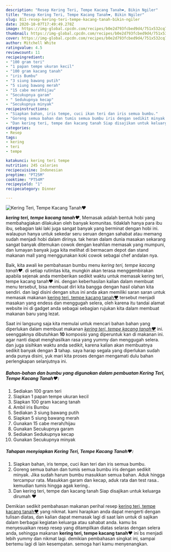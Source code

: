 ```yaml
---
description: "Resep Kering Teri, Tempe Kacang Tanah❤️, Bikin Ngiler"
title: "Resep Kering Teri, Tempe Kacang Tanah❤️, Bikin Ngiler"
slug: 811-resep-kering-teri-tempe-kacang-tanah-bikin-ngiler
date: 2020-10-07T17:49:49.278Z
image: https://img-global.cpcdn.com/recipes/b0e2d793fcbed9d4/751x532cq70/kering-teri-tempe-kacang-tanah❤️-foto-resep-utama.jpg
thumbnail: https://img-global.cpcdn.com/recipes/b0e2d793fcbed9d4/751x532cq70/kering-teri-tempe-kacang-tanah❤️-foto-resep-utama.jpg
cover: https://img-global.cpcdn.com/recipes/b0e2d793fcbed9d4/751x532cq70/kering-teri-tempe-kacang-tanah❤️-foto-resep-utama.jpg
author: Mitchell White
ratingvalue: 4.5
reviewcount: 11
recipeingredient:
- "100 gram teri"
- "1 papan tempe ukuran kecil"
- "100 gram kacang tanah"
- "iris Bumbu"
- "3 siung bawang putih"
- "5 siung bawang merah"
- "15 cabe merahhijau"
- "Secukupnya garam"
- " Sedukupnya kecap"
- "Secukupnya minyak"
recipeinstructions:
- "Siapkan bahan, iris tempe, cuci ikan teri dan iris semua bumbu."
- "Goreng semua bahan dan tumis semua bumbu iris dengan sedikit minyak. Jika sudah harum bumbu masukkan semua bahan. Aduk hingga tercampur rata. Masukkan garam dan kecap, aduk rata dan test rasa.. kemudian tumis hingga agak kering.."
- "Dan kering teri, tempe dan kacang tanah Siap disajikan untuk keluarga dirumah ❤️"
categories:
- Resep
tags:
- kering
- teri
- tempe

katakunci: kering teri tempe 
nutrition: 245 calories
recipecuisine: Indonesian
preptime: "PT25M"
cooktime: "PT54M"
recipeyield: "1"
recipecategory: Dinner

---
```



![Kering Teri, Tempe Kacang Tanah❤️](https://img-global.cpcdn.com/recipes/b0e2d793fcbed9d4/751x532cq70/kering-teri-tempe-kacang-tanah❤️-foto-resep-utama.jpg)

<b><i>kering teri, tempe kacang tanah❤️</i></b>, Memasak adalah bentuk hobi yang membahagiakan dilakukan oleh banyak komunitas. tidaklah hanya para ibu ibu, sebagian laki laki juga sangat banyak yang berminat dengan hobi ini. walaupun hanya untuk sekedar seru seruan dengan sahabat atau memang sudah menjadi hobi dalam dirinya. tak heran dalam dunia masakan sekarang sangat banyak ditemukan cowok dengan keahlian memasak yang mumpuni, dan lumayan banyak juga kita melihat di bermacam depot dan stand makanan mall yang menggunakan koki cowok sebagai chef andalan nya.

Baik, kita awali ke pembahasan bumbu menu <i>kering teri, tempe kacang tanah❤️</i>. di setiap rutinitas kita, mungkin akan terasa menggembirakan apabila sejenak anda memberikan sedikit waktu untuk memasak kering teri, tempe kacang tanah❤️ ini. dengan keberhasilan kalian dalam membuat menu tersebut, bisa membuat diri kita bangga dengan hasil olahan kita sendiri. dan lagi disini dengan situs ini anda akan memiliki saran saran untuk memasak makanan <u>kering teri, tempe kacang tanah❤️</u> tersebut menjadi masakan yang endess dan menggugah selera, oleh karena itu tandai alamat website ini di gadget anda sebagai sebagian rujukan kita dalam membuat makanan baru yang lezat.




Saat ini langsung saja kita memulai untuk mencari bahan bahan yang diperlukan dalam membuat makanan <u><i>kering teri, tempe kacang tanah❤️</i></u> ini. seenggaknya dibutuhkan <b>10</b> komposisi yang diperuntuk kan di makanan ini. agar nanti dapat menghasilkan rasa yang yummy dan menggugah selera. dan juga sisihkan waktu anda sedikit, karena kalian akan membuatnya sedikit banyak dengan <b>3</b> tahap. saya harap segala yang diperlukan sudah anda punya disini, yuk mari kita proses dengan mengamati dulu bahan perlengkapan selanjutnya ini.

<!--inarticleads1-->

##### Bahan-bahan dan bumbu yang digunakan dalam pembuatan Kering Teri, Tempe Kacang Tanah❤️:

1. Sediakan 100 gram teri
1. Siapkan 1 papan tempe ukuran kecil
1. Siapkan 100 gram kacang tanah
1. Ambil iris Bumbu
1. Sediakan 3 siung bawang putih
1. Siapkan 5 siung bawang merah
1. Gunakan 15 cabe merah/hijau
1. Gunakan Secukupnya garam
1. Sediakan  Sedukupnya kecap
1. Gunakan Secukupnya minyak




<!--inarticleads2-->

##### Tahapan menyiapkan Kering Teri, Tempe Kacang Tanah❤️:

1. Siapkan bahan, iris tempe, cuci ikan teri dan iris semua bumbu.
1. Goreng semua bahan dan tumis semua bumbu iris dengan sedikit minyak. Jika sudah harum bumbu masukkan semua bahan. Aduk hingga tercampur rata. Masukkan garam dan kecap, aduk rata dan test rasa.. kemudian tumis hingga agak kering..
1. Dan kering teri, tempe dan kacang tanah Siap disajikan untuk keluarga dirumah ❤️




Demikian sedikit pembahasan makanan perihal resep <u>kering teri, tempe kacang tanah❤️</u> yang nikmat. kami harapkan anda dapat mengerti dengan tulisan diatas, dan kalian dapat memasak lagi di saat lain untuk di sajikan dalam berbagai kegiatan keluarga atau sahabat anda. kamu bs menyesuaikan resep resep yang ditampilkan diatas selaras dengan selera anda, sehingga makanan <b>kering teri, tempe kacang tanah❤️</b> ini bs menjadi lebih yummy dan nikmat lagi. demikian pembahasan singkat ini, sampai bertemu lagi di lain kesempatan. semoga hari kamu menyenangkan.
